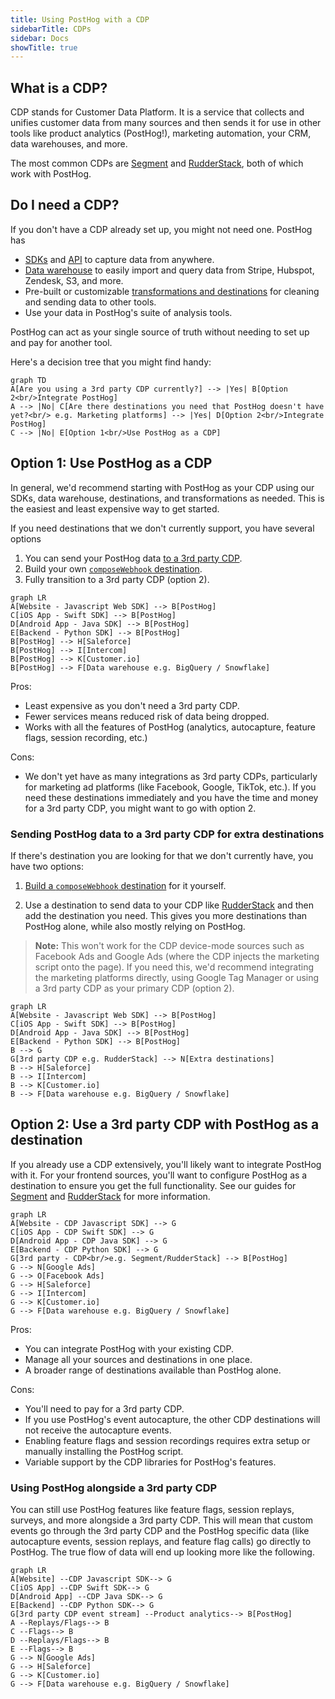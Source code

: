 ```yaml
---
title: Using PostHog with a CDP
sidebarTitle: CDPs
sidebar: Docs
showTitle: true
---
```


## What is a CDP?

CDP stands for Customer Data Platform. It is a service that collects and unifies customer data from many sources and then sends it for use in other tools like product analytics (PostHog!), marketing automation, your CRM, data warehouses, and more.

The most common CDPs are [Segment](/docs/libraries/segment) and [RudderStack](/docs/libraries/rudderstack), both of which work with PostHog.

## Do I need a CDP?

If you don't have a CDP already set up, you might not need one. PostHog has 

- [SDKs](/docs/libraries) and [API](/docs/api/capture) to capture data from anywhere.
- [Data warehouse](/docs/data-warehouse) to easily import and query data from Stripe, Hubspot, Zendesk, S3, and more.
- Pre-built or customizable [transformations and destinations](/docs/cdp) for cleaning and sending data to other tools.
- Use your data in PostHog's suite of analysis tools. 

PostHog can act as your single source of truth without needing to set up and pay for another tool.

Here's a decision tree that you might find handy:

```mermaid
graph TD
A[Are you using a 3rd party CDP currently?] --> |Yes| B[Option 2<br/>Integrate PostHog]
A --> |No| C[Are there destinations you need that PostHog doesn't have yet?<br/> e.g. Marketing platforms] --> |Yes| D[Option 2<br/>Integrate PostHog]
C --> |No| E[Option 1<br/>Use PostHog as a CDP]
```

## Option 1: Use PostHog as a CDP

In general, we'd recommend starting with PostHog as your CDP using our SDKs, data warehouse, destinations, and transformations as needed. This is the easiest and least expensive way to get started.

If you need destinations that we don't currently support, you have several options

1. You can send your PostHog data [to a 3rd party CDP](#sending-posthog-data-to-a-3rd-party-cdp-for-extra-destinations).
2. Build your own [`composeWebhook` destination](/docs/cdp/build).
3. Fully transition to a 3rd party CDP (option 2).

```mermaid
graph LR
A[Website - Javascript Web SDK] --> B[PostHog]
C[iOS App - Swift SDK] --> B[PostHog]
D[Android App - Java SDK] --> B[PostHog]
E[Backend - Python SDK] --> B[PostHog]
B[PostHog] --> H[Saleforce]
B[PostHog] --> I[Intercom]
B[PostHog] --> K[Customer.io]
B[PostHog] --> F[Data warehouse e.g. BigQuery / Snowflake]
```

Pros:
- Least expensive as you don't need a 3rd party CDP.
- Fewer services means reduced risk of data being dropped.
- Works with all the features of PostHog (analytics, autocapture, feature flags, session recording, etc.)

Cons:
- We don't yet have as many integrations as 3rd party CDPs, particularly for marketing ad platforms (like Facebook, Google, TikTok, etc.). If you need these destinations immediately and you have the time and money for a 3rd party CDP, you might want to go with option 2.

### Sending PostHog data to a 3rd party CDP for extra destinations

If there's destination you are looking for that we don't currently have, you have two options:

1. [Build a `composeWebhook` destination](/docs/cdp/build) for it yourself.

2. Use a destination to send data to your CDP like [RudderStack](/docs/cdp/rudderstack-export) and then add the destination you need. This gives you more destinations than PostHog alone, while also mostly relying on PostHog. 

> **Note:** This won't work for the CDP device-mode sources such as Facebook Ads and Google Ads (where the CDP injects the marketing script onto the page). If you need this, we'd recommend integrating the marketing platforms directly, using Google Tag Manager or using a 3rd party CDP as your primary CDP (option 2).

```mermaid
graph LR
A[Website - Javascript Web SDK] --> B[PostHog]
C[iOS App - Swift SDK] --> B[PostHog]
D[Android App - Java SDK] --> B[PostHog]
E[Backend - Python SDK] --> B[PostHog]
B --> G
G[3rd party CDP e.g. RudderStack] --> N[Extra destinations]
B --> H[Saleforce]
B --> I[Intercom]
B --> K[Customer.io]
B --> F[Data warehouse e.g. BigQuery / Snowflake]
```

## Option 2: Use a 3rd party CDP with PostHog as a destination

If you already use a CDP extensively, you'll likely want to integrate PostHog with it. For your frontend sources, you'll want to configure PostHog as a destination to ensure you get the full functionality. See our guides for [Segment](/docs/libraries/segment) and [RudderStack](/docs/libraries/rudderstack) for more information.

```mermaid
graph LR
A[Website - CDP Javascript SDK] --> G
C[iOS App - CDP Swift SDK] --> G
D[Android App - CDP Java SDK] --> G
E[Backend - CDP Python SDK] --> G
G[3rd party - CDP<br/>e.g. Segment/RudderStack] --> B[PostHog]
G --> N[Google Ads]
G --> O[Facebook Ads]
G --> H[Saleforce]
G --> I[Intercom]
G --> K[Customer.io]
G --> F[Data warehouse e.g. BigQuery / Snowflake]
```

Pros:
- You can integrate PostHog with your existing CDP.
- Manage all your sources and destinations in one place.
- A broader range of destinations available than PostHog alone.

Cons:
- You'll need to pay for a 3rd party CDP.
- If you use PostHog's event autocapture, the other CDP destinations will not receive the autocapture events.
- Enabling feature flags and session recordings requires extra setup or manually installing the PostHog script.
- Variable support by the CDP libraries for PostHog's features.

### Using PostHog alongside a 3rd party CDP

You can still use PostHog features like feature flags, session replays, surveys, and more alongside a 3rd party CDP. This will mean that custom events go through the 3rd party CDP and the PostHog specific data (like autocapture events, session replays, and feature flag calls) go directly to PostHog. The true flow of data will end up looking more like the following. 

```mermaid
graph LR
A[Website] --CDP Javascript SDK--> G
C[iOS App] --CDP Swift SDK--> G
D[Android App] --CDP Java SDK--> G
E[Backend] --CDP Python SDK--> G
G[3rd party CDP event stream] --Product analytics--> B[PostHog]
A --Replays/Flags--> B
C --Flags--> B
D --Replays/Flags--> B
E --Flags--> B
G --> N[Google Ads]
G --> H[Saleforce]
G --> K[Customer.io]
G --> F[Data warehouse e.g. BigQuery / Snowflake]
```
